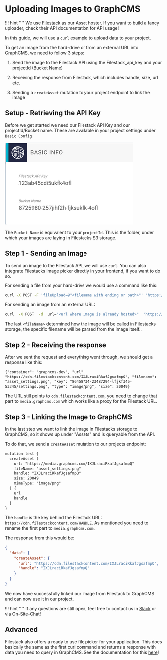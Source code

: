 # Uploading Images to GraphCMS

!!! hint " "
    We use [Filestack](https://www.filestack.com/) as our Asset hoster. If you want to build a fancy uploader, check their API documentation for API usage!

In this guide, we will use a `curl` example to upload data to your project.

To get an image from the hard-drive or from an external URL into GraphCMS, we need to follow 3 steps:

1. Send the image to the Filestack API using the Filestack_api_key and your projectId (Bucket Name)

2. Receiving the response from Filestack, which includes handle, size, url etc.

3. Sending a `createAsset` mutation to your project endpoint to link the image

## Setup - Retrieving the API Key

Before we get started we need our Filestack API Key and our projectId/Bucket name. These are available in your project settings under `Basic Config`

![Asset Settings](../img/guides/asset_settings.png)

The `Bucket Name` is equivalent to your `projectId`. This is the folder, under which your images are laying in Filestacks S3 storage.

## Step 1 - Sending an Image

To send an image to the Filestack API, we will use `curl`. You can also integrate Filestacks image picker directly in your frontend, if you want to do so.

For sending a file from your hard-drive we would use a command like this:

```bash
curl -X POST -F 'fileUpload=@"<filename with ending or path>"' "https://www.filestackapi.com/api/store/S3?key=<filestackAPIkey>&path=/<projectId>/<filename>"
```

For sending an image from an external URL:

```bash
curl  -X POST  -d  url="<url where image is already hosted>"  "https://www.filestackapi.com/api/store/S3?key=<filestackAPIkey>&path=/<projectId>/<filename>"
```

The last `<fileName>` determined how the image will be called in Filestacks storage, the specific filename will be parsed from the image itself..

## Step 2 - Receiving the response

After we sent the request and everything went through, we should get a response like this:

```
{"container": "graphcms-dev", "url": "https://cdn.filestackcontent.com/IXJLraciRkafJgsafmpQ", "filename": "asset_settings.png", "key": "86458734-23487294-lfjkf345-53345/settings.png", "type": "image/png", "size": 20049}
```

The URL still points to `cdn.filestackcontent.com`, you need to change that part to `media.graphcms.com` which works like a proxy for the Filestack URL.

## Step 3 - Linking the Image to GraphCMS

In the last step we want to link the image in Filestacks storage to GraphCMS, so it shows up under "Assets" and is queryable from the API.

To do that, we send a `createAsset` mutation to our projects endpoint:

```
mutation test {
  createAsset (
    url: "https://media.graphcms.com/IXJLraciRkafJgsafmpQ"
    fileName: "asset_settings.png"
    handle: "IXJLraciRkafJgsafmpQ"
    size: 20049
    mimeType: "image/png"
  ) {
    url
    handle
  }
}
```

The `handle` is the key behind the Filestack URL: `https://cdn.filestackcontent.com/HANDLE`. As mentioned you need to rename the first part to `media.graphcms.com`.

The response from this would be:

```json
{
  "data": {
    "createAsset": {
      "url": "https://cdn.filestackcontent.com/IXJLraciRkafJgsafmpQ",
      "handle": "IXJLraciRkafJgsafmpQ"
    }
  }
}
```

We now have successfully linked our image from Filestack to GraphCMS and can now use it in our project.

!!! hint " "
    If any questions are still open, feel free to contact us in [Slack](https://slack.graphcms.com) or via On-Site-Chat!

## Advanced

Filestack also offers a ready to use file picker for your application. This does basically the same as the first curl command and returns a response with data you need to query in GraphCMS. See the documentation for this [here](https://www.filestack.com/docs/javascript-api/client)!